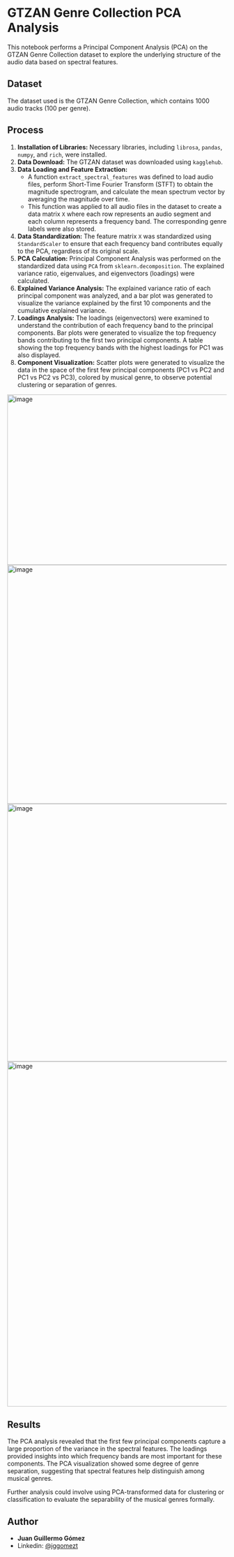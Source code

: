 # GTZAN Genre Collection PCA Analysis

This notebook performs a Principal Component Analysis (PCA) on the GTZAN Genre Collection dataset to explore the underlying structure of the audio data based on spectral features.

## Dataset

The dataset used is the GTZAN Genre Collection, which contains 1000 audio tracks (100 per genre).

## Process

1. **Installation of Libraries:** Necessary libraries, including `librosa`, `pandas`, `numpy`, and `rich`, were installed.
2.  **Data Download:** The GTZAN dataset was downloaded using `kagglehub`.
3.  **Data Loading and Feature Extraction:**
    *   A function `extract_spectral_features` was defined to load audio files, perform Short-Time Fourier Transform (STFT) to obtain the magnitude spectrogram, and calculate the mean spectrum vector by averaging the magnitude over time.
    *   This function was applied to all audio files in the dataset to create a data matrix `X` where each row represents an audio segment and each column represents a frequency band. The corresponding genre labels were also stored.
4.  **Data Standardization:** The feature matrix `X` was standardized using `StandardScaler` to ensure that each frequency band contributes equally to the PCA, regardless of its original scale.
5.  **PCA Calculation:** Principal Component Analysis was performed on the standardized data using `PCA` from `sklearn.decomposition`. The explained variance ratio, eigenvalues, and eigenvectors (loadings) were calculated.
6.  **Explained Variance Analysis:** The explained variance ratio of each principal component was analyzed, and a bar plot was generated to visualize the variance explained by the first 10 components and the cumulative explained variance.
7.  **Loadings Analysis:** The loadings (eigenvectors) were examined to understand the contribution of each frequency band to the principal components. Bar plots were generated to visualize the top frequency bands contributing to the first two principal components. A table showing the top frequency bands with the highest loadings for PC1 was also displayed.
8.  **Component Visualization:** Scatter plots were generated to visualize the data in the space of the first few principal components (PC1 vs PC2 and PC1 vs PC2 vs PC3), colored by musical genre, to observe potential clustering or separation of genres.

<img width="924" height="390" alt="image" src="https://github.com/user-attachments/assets/bc59c5b4-04a5-4160-892e-8ac5fdad6dd7" />

<img width="841" height="547" alt="image" src="https://github.com/user-attachments/assets/27723e5b-0a7c-4f59-8f53-ea8be3965cd5" />

<img width="1489" height="590" alt="image" src="https://github.com/user-attachments/assets/d1b1ecd7-9246-48e5-b845-770126518711" />

<img width="1001" height="790" alt="image" src="https://github.com/user-attachments/assets/d6f29926-2ec2-4fc5-9c94-2c69a0540a95" />

## Results

The PCA analysis revealed that the first few principal components capture a large proportion of the variance in the spectral features. The loadings provided insights into which frequency bands are most important for these components. The PCA visualization showed some degree of genre separation, suggesting that spectral features help distinguish among musical genres.

Further analysis could involve using PCA-transformed data for clustering or classification to evaluate the separability of the musical genres formally.

## Author

* **Juan Guillermo Gómez**
* Linkedin: [@jggomezt](https://www.linkedin.com/in/jggomezt/)

